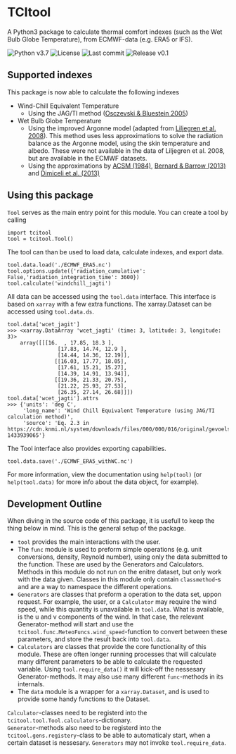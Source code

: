 # TCItool
A Python3 package to calculate thermal comfort indexes (such as the Wet Bulb Globe Temperature), from ECMWF-data (e.g. ERA5 or IFS).

![Python v3.7](https://img.shields.io/badge/python-v3.7-blue)
![License](https://img.shields.io/github/license/papagaai35/TCItool)
![Last commit](https://img.shields.io/github/last-commit/papagaai35/TCItool)
![Release v0.1](https://img.shields.io/badge/release-v0.1-blue)

## Supported indexes
This package is now able to calculate the following indexes
* Wind-Chill Equivalent Temperature
	* Using the JAG/TI method ([Osczevski & Bluestein 2005](https://doi.org/10.1175/BAMS-86-10-1453))
* Wet Bulb Globe Temperature
	* Using the improved Argonne model (adapted from [Liljegren et al. 2008](https://doi.org/10.1080/15459620802310770)). This method uses less approximations to solve the radiation balance as the Argonne model, using the skin temperature and albedo. These were not available in the data of Liljegren et al. 2008, but are available in the ECMWF datasets.
	* Using the approximations by [ACSM (1984)](https://doi.org/10.5694/j.1326-5377.1984.tb132981.x), [Bernard & Barrow (2013)](https://doi.org/10.2486/indhealth.2012-0160) and [Dimiceli et al. (2013)](https://doi.org/10.1007/978-94-007-4786-9_26)

## Using this package
`Tool` serves as the main entry point for this module. You can create a tool by calling
```
import tcitool
tool = tcitool.Tool()
```

The tool can than be used to load data, calculate indexes, and export data.
```
tool.data.load('./ECMWF_ERA5.nc')
tool.options.update({'radiation_cumulative': False,'radiation_integration_time': 3600})
tool.calculate('windchill_jagti')
```

All data can be accessed using the `tool.data` interface. This interface is based on `xarray` with a few extra functions.
The xarray.Dataset can be accessed using `tool.data.ds`.  
```
tool.data['wcet_jagit']
>>> <xarray.DataArray 'wcet_jagti' (time: 3, latitude: 3, longitude: 3)>
	array([[[16.  , 17.85, 18.3 ],
                [17.83, 14.74, 12.9 ],
                [14.44, 14.36, 12.19]],
               [[16.03, 17.77, 18.05],
                [17.61, 15.21, 15.27],
                [14.39, 14.91, 13.94]],
               [[19.36, 21.33, 20.75],
                [21.22, 25.93, 27.53],
                [26.35, 27.14, 26.68]]])
tool.data['wcet_jagti'].attrs
>>> {'units': 'deg C',
	 'long_name': 'Wind Chill Equivalent Temperature (using JAG/TI calculation method)',
	 'source': 'Eq. 2.3 in https://cdn.knmi.nl/system/downloads/files/000/000/016/original/gevoelstemperatuur.pdf?1433939065'}
```

The Tool interface also provides exporting capabilities.
```
tool.data.save('./ECMWF_ERA5_withWC.nc')
```

For more information, view the documentation using `help(tool)` (or `help(tool.data)` for more info about the data object, for example).


## Development Outline
When diving in the source code of this package, it is usefull to keep the thing below in mind. This is the general setup of the package.
* `tool` provides the main interactions with the user.
* The `func` module is used to  preform simple operations (e.g. unit conversions, density, Reynold number), using only the data submitted to the function. These are used by the Generators and Calculators. Methods in this module do not run on the enitre dataset, but only work with the data given. Classes in this module only contain `classmethod`-s and are a way to namespace the different operations.
* `Generators` are classes that preform a operation to the data set, uppon request. For example, the user, or a `Calculator` may require the wind speed, while this quantity is unavailable in `tool.data`. What is available, is the u and v components of the wind. In that case, the relevant Generator-method will start and use the `tcitool.func.MeteoFuncs.wind_speed`-function to convert between these parameters, and store the result back into `tool.data`.
* `Calculators` are classes that provide the core functionality of this module. These are often longer running processes that will calculate many different parameters to be able to calculate the requested variable. Using `tool.require_data()` it will kick-off the nessesary Generator-methods. It may also use many different `func`-methods in its internals.
* The `data` module is a wrapper for a `xarray.Dataset`, and is used to provide some handy functions to the Dataset.

`Calculator`-classes need to be registerd into the `tcitool.tool.Tool.calculators`-dictionary.  
`Generator`-methods also need to be registerd into the `tcitool.gens.registery`-class to be able to automaticaly start, when a certain dataset is nessesary. `Generators` may not invoke `tool.require_data`.
